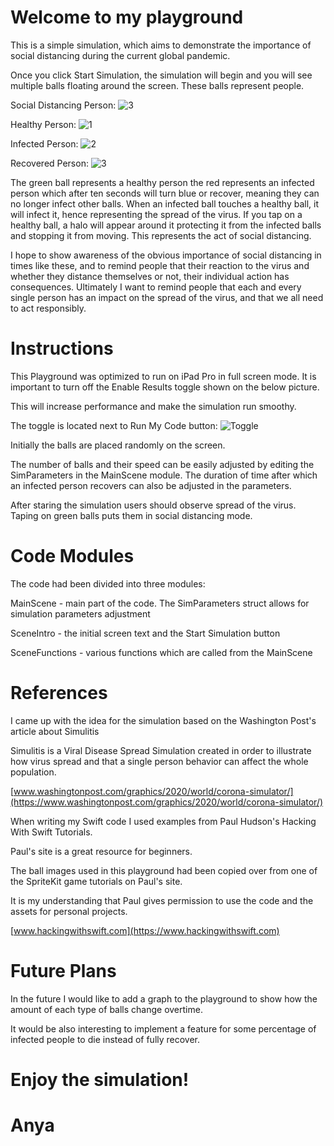  # Welcome to my playground
 
 This is a simple simulation, which aims to demonstrate the importance of social distancing during the current global
 pandemic.
 
 Once you click Start Simulation, the simulation will begin and you will see multiple balls floating around the
 screen. These balls represent people.
 
 Social Distancing Person: ![3](ballHaloSmall.png)
 
 Healthy Person: ![1](ballGreenSmall.png)
 
 Infected Person: ![2](ballRedSmall.png)
 
 Recovered Person: ![3](ballBlueSmall.png)
 
 The green ball represents a healthy person the red represents an infected person which after ten seconds will turn blue or recover, meaning they can no longer infect other balls. When an infected ball
 touches a healthy ball, it will infect it, hence representing the spread of the virus. If you tap on a healthy ball, a
 halo will appear around it protecting it from the infected balls and stopping it from moving. This represents the act of
 social distancing.
 
 I hope to show awareness of the obvious importance of social distancing in times like these, and to remind people that
 their reaction to the virus and whether they distance themselves or not, their individual action has consequences.
 Ultimately I want to remind people that each and every single person has an impact on the spread of the virus, and that we all
 need to act responsibly.
 
 # Instructions
 
 This Playground was optimized to run on iPad Pro in full screen mode.
 It is important to turn off the Enable Results toggle shown on the below picture.
 
 This will increase performance and make the simulation run smoothy.
 
 The toggle is located next to Run My Code button: ![Toggle](resultsToggle.png)
 
 Initially the balls are placed randomly on the screen.
 
 The number of balls and their speed can be easily adjusted by editing the SimParameters in the MainScene module. The duration of time after which an infected person recovers can also be adjusted in the parameters.
 
 After staring the simulation users should observe spread of the virus. Taping on green balls puts them in social distancing mode.
 
 # Code Modules
 
 The code had been divided into three modules:
 
 MainScene - main part of the code. The SimParameters struct allows for simulation parameters adjustment
 
 SceneIntro - the initial screen text and the Start Simulation button
 
 SceneFunctions - various functions which are called from the MainScene
 
 # References
 
 I came up with the idea for the simulation based on the Washington Post's article about Simulitis
 
 Simulitis is a Viral Disease Spread Simulation created in order to illustrate how virus spread and that a single person behavior can affect the whole population.
 
 [www.washingtonpost.com/graphics/2020/world/corona-simulator/](https://www.washingtonpost.com/graphics/2020/world/corona-simulator/)
 
 When writing my Swift code I used examples from Paul Hudson's Hacking With Swift Tutorials.
 
 Paul's site is a great resource for beginners.
 
 The ball images used in this playground had been copied over from one of the SpriteKit game tutorials on Paul's site.
 
 It is my understanding that Paul gives permission to use the code and the assets for personal projects.
 
 [www.hackingwithswift.com](https://www.hackingwithswift.com)
 
 # Future Plans
 
 In the future I would like to add a graph to the playground to show how the amount of each type of balls change overtime.
 
 It would be also interesting to implement a feature for some percentage of infected people to die instead of fully recover.
 
 # Enjoy the simulation!
 # Anya